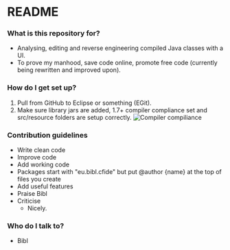 # README #

### What is this repository for? ###

* Analysing, editing and reverse engineering compiled Java classes with a UI.
* To prove my manhood, save code online, promote free code (currently being rewritten and improved upon).

### How do I get set up? ###

1. Pull from GitHub to Eclipse or something (EGit).
2. Make sure library jars are added, 1.7+ compiler compliance set and src/resource folders are setup correctly.
![Compiler compiliance](http://λ.pw/dfi)

### Contribution guidelines ###

* Write clean code
* Improve code
* Add working code
* Packages start with "eu.bibl.cfide" but put @author {name} at the top of files you create
* Add useful features
* Praise Bibl
* Criticise
    - Nicely.

### Who do I talk to? ###

* Bibl
